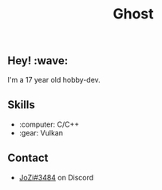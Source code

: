 <h1 align="center">Ghost<br/><br></h1>

<h2>Hey! :wave:</h2>
<p>I'm a 17 year old hobby-dev.</p>

<h2>Skills</h2>
<ul>
  <li>:computer: C/C++</li>
  <li>:gear: Vulkan</li>
</ul>

<h2>Contact</h2>
<ul>
  <li><a href="https://discord.com/users/655115320020828162">JoZi#3484</a> on Discord</li>
</ul>
